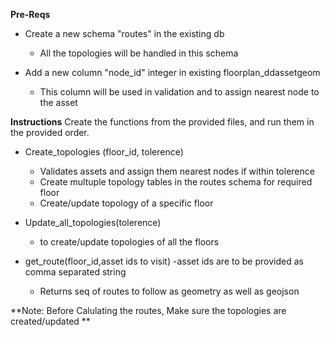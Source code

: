 **Pre-Reqs**

 - Create a new schema "routes" in the existing db
	 - All the topologies will be handled in this schema
	
 - Add a new column "node_id" integer in existing floorplan_ddassetgeom
	 -  This column will be used in validation and to assign nearest node to the asset 

**Instructions**
Create the functions from the provided files, and run them in the provided order.

 - Create_topologies (floor_id, tolerence)
 	 - Validates assets and assign them nearest nodes if within tolerence
	 - Create multuple topology tables in the routes schema for required floor	 
	 - Create/update topology of a specific floor 
	 
 - Update_all_topologies(tolerence)
	 - to create/update topologies of all the floors
	 
	
 - get_route(floor_id,asset ids to visit)
 	-asset ids are to be provided as comma separated string
	- Returns seq of routes to follow as geometry as well as geojson

**Note: Before Calulating the routes, Make sure the topologies are created/updated **
